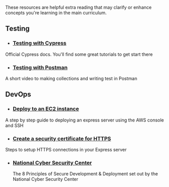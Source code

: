 These resources are helpful extra reading that may clarify or enhance concepts you're learning in the main curriculum.

## Testing
- ### [Testing with Cypress](https://docs.cypress.io/guides/overview/why-cypress)
Official Cypress docs. You'll find some great tutorials to get start there

- ### [Testing with Postman](https://www.youtube.com/watch?v=oXW-C2bM0wE&t=229shttps://www.youtube.com/watch?v=oXW-C2bM0wE&t=229s)
A short video to making collections and writing test in Postman



## DevOps
- ### [Deploy to an EC2 instance](https://dev.to/drsimplegraffiti/from-code-to-the-cloud-a-step-by-step-guide-to-deploying-your-nodejs-app-on-aws-ec2-4300)
A step by step guide to deploying an express server using the AWS console and SSH

- ### [Create a security certificate for HTTPS](https://dev.to/fredabod/building-an-express-app-with-an-https-server-2mbj)
Steps to setup HTTPS connections in your Express server

- ### [National Cyber Security Center](https://www.ncsc.gov.uk/collection/developers-collection)
  The 8 Principles of Secure Development & Deployment set out by the National Cyber Security Center 




